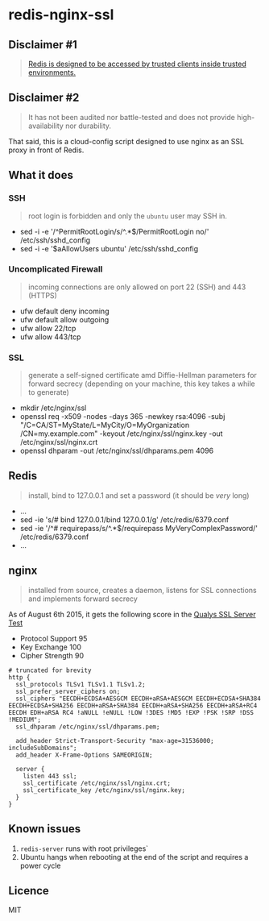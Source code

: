 # redis-nginx-ssl

## Disclaimer #1

> [Redis is designed to be accessed by trusted clients inside trusted environments.](http://redis.io/topics/security)

## Disclaimer #2

> It has not been audited nor battle-tested and does not provide high-availability nor durability.

That said, this is a cloud-config script designed to use nginx as an SSL proxy in front of Redis.

## What it does

### SSH

> root login is forbidden and only the `ubuntu` user may SSH in.

- sed -i -e '/^PermitRootLogin/s/^.*$/PermitRootLogin no/' /etc/ssh/sshd_config
- sed -i -e '$aAllowUsers ubuntu' /etc/ssh/sshd_config

### Uncomplicated Firewall

> incoming connections are only allowed on port 22 (SSH) and 443 (HTTPS)

- ufw default deny incoming
- ufw default allow outgoing
- ufw allow 22/tcp
- ufw allow 443/tcp

### SSL

> generate a self-signed certificate amd Diffie-Hellman parameters for forward secrecy (depending on your machine, this key takes a while to generate)

- mkdir /etc/nginx/ssl
- openssl req -x509 -nodes -days 365 -newkey rsa:4096 -subj "/C=CA/ST=MyState/L=MyCity/O=MyOrganization /CN=my.example.com" -keyout /etc/nginx/ssl/nginx.key -out /etc/nginx/ssl/nginx.crt
- openssl dhparam -out /etc/nginx/ssl/dhparams.pem 4096

## Redis

> install, bind to 127.0.0.1 and set a password (it should be *very* long)

- ...
- sed -ie 's/# bind 127.0.0.1/bind 127.0.0.1/g' /etc/redis/6379.conf
- sed -ie '/^# requirepass/s/^.*$/requirepass MyVeryComplexPassword/' /etc/redis/6379.conf
- ...

## nginx

> installed from source, creates a daemon, listens for SSL connections and implements forward secrecy

As of August 6th 2015, it gets the following score in the [Qualys SSL Server Test](https://www.ssllabs.com/ssltest/)
- Protocol Support 95
- Key Exchange 100
- Cipher Strength 90

```nginx
# truncated for brevity
http {
  ssl_protocols TLSv1 TLSv1.1 TLSv1.2;
  ssl_prefer_server_ciphers on;
  ssl_ciphers "EECDH+ECDSA+AESGCM EECDH+aRSA+AESGCM EECDH+ECDSA+SHA384 EECDH+ECDSA+SHA256 EECDH+aRSA+SHA384 EECDH+aRSA+SHA256 EECDH+aRSA+RC4 EECDH EDH+aRSA RC4 !aNULL !eNULL !LOW !3DES !MD5 !EXP !PSK !SRP !DSS !MEDIUM";
  ssl_dhparam /etc/nginx/ssl/dhparams.pem;
  
  add_header Strict-Transport-Security "max-age=31536000; includeSubDomains";
  add_header X-Frame-Options SAMEORIGIN;
  
  server {
    listen 443 ssl;
    ssl_certificate /etc/nginx/ssl/nginx.crt;
    ssl_certificate_key /etc/nginx/ssl/nginx.key;
  }
}
```

## Known issues

1. `redis-server` runs with root privileges`
1. Ubuntu hangs when rebooting at the end of the script and requires a power cycle

## Licence

MIT
